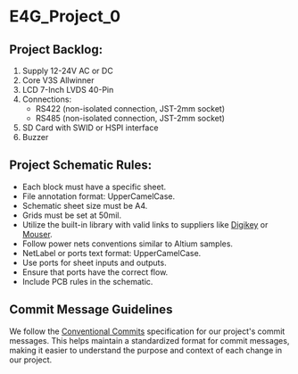 # E4G_Project_0

## Project Backlog:
1. Supply 12-24V AC or DC
2. Core V3S Allwinner
3. LCD 7-Inch LVDS 40-Pin
4. Connections:
   - RS422 (non-isolated connection, JST-2mm socket)
   - RS485 (non-isolated connection, JST-2mm socket)
5. SD Card with SWID or HSPI interface
6. Buzzer

## Project Schematic Rules:

- Each block must have a specific sheet.
- File annotation format: UpperCamelCase.
- Schematic sheet size must be A4.
- Grids must be set at 50mil.
- Utilize the built-in library with valid links to suppliers like [Digikey](https://www.digikey.com) or [Mouser](https://www.mouser.com).
- Follow power nets conventions similar to Altium samples.
- NetLabel or ports text format: UpperCamelCase.
- Use ports for sheet inputs and outputs.
- Ensure that ports have the correct flow.
- Include PCB rules in the schematic.

## Commit Message Guidelines

We follow the [Conventional Commits](https://www.conventionalcommits.org/en/v1.0.0/) specification for our project's commit messages. This helps maintain a standardized format for commit messages, making it easier to understand the purpose and context of each change in our project.


